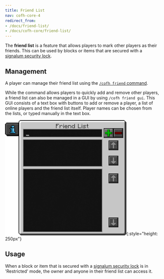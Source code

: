 ```yaml
---
title: Friend List
nav: cofh-core-4
redirect_from:
- /docs/friend-list/
- /docs/cofh-core/friend-list/
---
```


The **friend list** is a feature that allows players to mark other players as
their friends. This can be used by blocks or items that are secured with a
[signalum security lock](/docs/thermal-foundation/signalum-security-lock/).


Management
----------

A player can manage their friend list using the [`/cofh friend`
command](/docs/cofh-core-4/commands/#friend).

While the command allows players to quickly add and remove other players, a
friend list can also be managed in a GUI by using `/cofh friend gui`. This GUI
consists of a text box with buttons to add or remove a player, a list of online
players and the friend list itself. Player names can be chosen from the lists,
or typed manually in the text box.

![Friend list GUI](/assets/images/cofh-core/friend-list-gui.png){:style="height: 250px"}


Usage
-----

When a block or item that is secured with a [signalum security
lock](/docs/thermal-foundation/signalum-security-lock/) is in 'Restricted' mode, the owner and
anyone in their friend list can access it.
